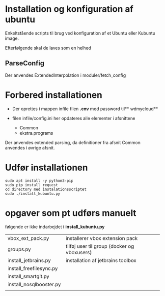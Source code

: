 # Installation og konfiguration af ubuntu

Enkeltstående scripts til brug ved konfiguration af et Ubuntu eller Kubuntu image.

Efterfølgende skal de laves som en helhed

## ParseConfig

Der anvendes ExtendedInterpolation i moduler/fetch_config

# Forbered installationen

- Der oprettes i mappen infile filen **.env** med password til** wdmycloud**
- filen infile/config.ini her opdateres alle elementer i afsnittene 

    - Common
    - ekstra.programs

Der anvendes extended parsing, da definitioner fra afsnit Common anvendes i øvrige afsnit.

# Udfør installationen

    sudo apt install -y python3-pip
    sudo pip install request
    cd directory med instalationsscriptet
    sudo ./install_kubuntu.py
    
# opgaver som pt udførs manuelt

følgende er ikke indarbejdet i **install_kubuntu.py**

<table>
<tr>
<td>vbox_ext_pack.py</td>
<td>installerer vbox extension pack</td>
</tr>
<tr>
<td>groups.py</td>
<td>tilføj user til group (docker og vboxusers)</td>
</tr>
<tr>
<td>install_jetbrains.py</td>
<td>installation af jetbrains toolbox</td>
</tr>
<tr>
<td>install_freefilesync.py</td>
<td></td>
</tr>
<tr>
<td>install_smartgit.py</td>
<td></td>
</tr>
<tr>
<td>install_nosqlbooster.py</td>
<td></td>
</tr>
<tr>
<td></td>
<td></td>
</tr>

</table>

